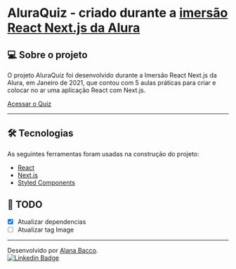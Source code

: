 <!-- <h1 align="center">
     AluraQuiz - criado durante a
     <a href="https://site.alura.com.br/imersao-react-next-js/" alt="Site da Imersão React Nextjs da Alura">
        imersão React Next.js da Alura
     </a>
</h1> -->

# AluraQuiz - criado durante a [imersão React Next.js da Alura](https://site.alura.com.br/imersao-react-next-js/)

## 💻 Sobre o projeto

O projeto AluraQuiz foi desenvolvido durante a Imersão React Next.js da Alura, em Janeiro de 2021, que contou com 5 aulas práticas para criar e colocar no ar uma aplicação React com Next.js.

[Acessar o Quiz](https://aluraquiz.alanabacco.vercel.app/)

---

## 🛠 Tecnologias

As seguintes ferramentas foram usadas na construção do projeto:

- [React](https://pt-br.reactjs.org/)
- [Next.js](https://nextjs.org/)
- [Styled Components](https://styled-components.com/)

## 🚧 TODO

- [X] Atualizar dependencias
- [ ] Atualizar tag Image

---

Desenvolvido por [Alana Bacco](https://github.com/alanabacco). <br />
[![Linkedin Badge](https://img.shields.io/badge/-Linkedin-blue?style=flat-square&logo=Linkedin&logoColor=white&link=https://www.linkedin.com/in/alana-bacco/)](https://www.linkedin.com/in/alana-bacco/)
